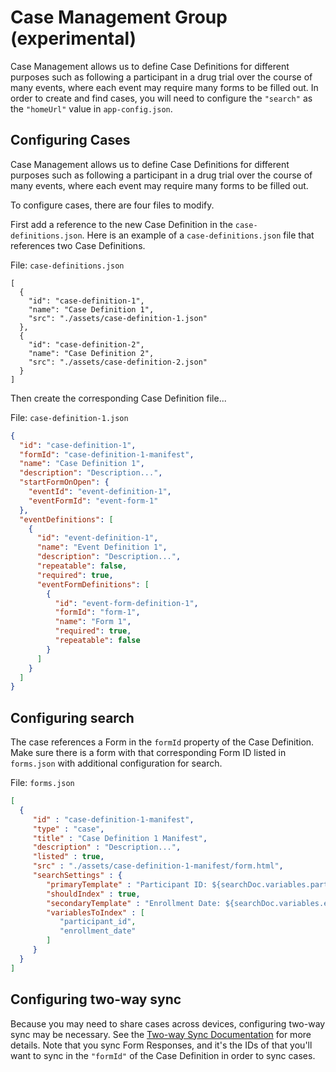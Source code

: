 # Case Management Group (experimental)

Case Management allows us to define Case Definitions for different purposes such as following a participant in a drug trial over the course of many events, where each event may require many forms to be filled out. In order to create and find cases, you will need to configure the `"search"` as the `"homeUrl"` value in `app-config.json`.

## Configuring Cases
Case Management allows us to define Case Definitions for different purposes such as following a participant in a drug trial over the course of many events, where each event may require many forms to be filled out.

To configure cases, there are four files to modify.

First add a reference to the new Case Definition in the `case-definitions.json`. Here is an example of a `case-definitions.json` file that references two Case Definitions.

File: `case-definitions.json`
```
[
  {
    "id": "case-definition-1",
    "name": "Case Definition 1",
    "src": "./assets/case-definition-1.json"
  },
  {
    "id": "case-definition-2",
    "name": "Case Definition 2",
    "src": "./assets/case-definition-2.json"
  }
]
```

Then create the corresponding Case Definition file...

File: `case-definition-1.json`
```json
{
  "id": "case-definition-1",
  "formId": "case-definition-1-manifest",
  "name": "Case Definition 1",
  "description": "Description...",
  "startFormOnOpen": {
    "eventId": "event-definition-1",
    "eventFormId": "event-form-1"
  },
  "eventDefinitions": [
    {
      "id": "event-definition-1",
      "name": "Event Definition 1",
      "description": "Description...",
      "repeatable": false,
      "required": true,
      "eventFormDefinitions": [
        {
          "id": "event-form-definition-1",
          "formId": "form-1",
          "name": "Form 1",
          "required": true,
          "repeatable": false
        }
      ]
    }
  ]
}
```

## Configuring search
The case references a Form in the `formId` property of the Case Definition. Make sure there is a form with that corresponding Form ID listed in `forms.json` with additional configuration for search.

File: `forms.json`
```json
[
  {
     "id" : "case-definition-1-manifest",
     "type" : "case",
     "title" : "Case Definition 1 Manifest",
     "description" : "Description...",
     "listed" : true,
     "src" : "./assets/case-definition-1-manifest/form.html",
     "searchSettings" : {
        "primaryTemplate" : "Participant ID: ${searchDoc.variables.participant_id}",
        "shouldIndex" : true,
        "secondaryTemplate" : "Enrollment Date: ${searchDoc.variables.enrollment_date}, Case ID: ${searchDoc._id}",
        "variablesToIndex" : [
           "participant_id",
           "enrollment_date"
        ]
     }
  }
]
```

## Configuring two-way sync
Because you may need to share cases across devices, configuring two-way sync may be necessary. See the [Two-way Sync Documentation](feature-two-way-sync.md) for more details. Note that you sync Form Responses, and it's the IDs of that you'll want to sync in the `"formId"` of the Case Definition in order to sync cases.

